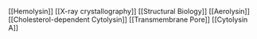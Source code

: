 [[Hemolysin]]
[[X-ray crystallography]]
[[Structural Biology]]
[[Aerolysin]]
[[Cholesterol-dependent Cytolysin]]
[[Transmembrane Pore]]
[[Cytolysin A]]
